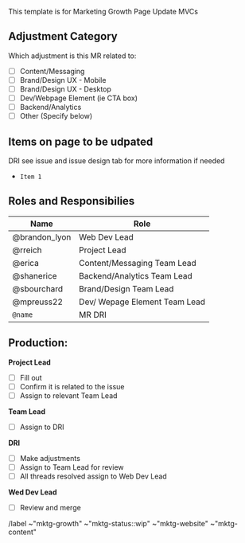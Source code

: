This template is for Marketing Growth Page Update MVCs

## Adjustment Category
Which adjustment is this MR related to:

- [ ] Content/Messaging
- [ ] Brand/Design UX - Mobile
- [ ] Brand/Design UX - Desktop
- [ ] Dev/Webpage Element (ie CTA box)
- [ ] Backend/Analytics 
- [ ] Other (Specify below)

## Items on page to be udpated
DRI see issue and issue design tab for more information if needed
- `Item 1`

## Roles and Responsibilies
|Name|Role|
|------|------|
| @brandon_lyon  | Web Dev Lead |
| @rreich | Project Lead |
| @erica | Content/Messaging Team Lead |
| @shanerice | Backend/Analytics Team Lead |
| @sbourchard| Brand/Design Team Lead |
| @mpreuss22 | Dev/ Wepage Element Team Lead |
| `@name` | MR DRI |

## Production:
**Project Lead**
- [ ] Fill out 
- [ ] Confirm it is related to the issue 
- [ ] Assign to relevant Team Lead 

**Team Lead**
- [ ] Assign to DRI

**DRI**
- [ ] Make adjustments 
- [ ] Assign to Team Lead for review
- [ ] All threads resolved assign to Web Dev Lead 

**Wed Dev Lead**
- [ ] Review and merge


/label  ~"mktg-growth" ~"mktg-status::wip" ~"mktg-website" ~"mktg-content"
